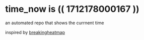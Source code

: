 # time_now is (( 1712178000167 ))

an automated repo that shows the currnent time

inspired by [breakingheatmap](https://github.com/breakingheatmap/breakingheatmap)